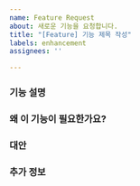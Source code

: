 ```yaml
---
name: Feature Request
about: 새로운 기능을 요청합니다.
title: "[Feature] 기능 제목 작성"
labels: enhancement
assignees: ''

---
```


### 기능 설명
<!-- 추가하려는 기능에 대한 명확한 설명을 작성하세요. -->

### 왜 이 기능이 필요한가요?
<!-- 이 기능이 왜 필요하며 어떤 문제를 해결할 수 있는지 설명하세요. -->

### 대안
<!-- 현재 문제를 해결하기 위한 다른 대안이 있는 경우 설명하세요. -->

### 추가 정보
<!-- 기타 참고할 사항이 있다면 여기에 작성하세요. -->
